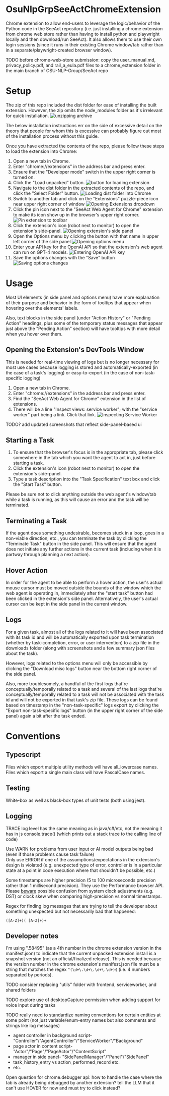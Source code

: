 # OsuNlpGrpSeeActChromeExtension

Chrome extension to allow end-users to leverage the logic/behavior of the Python code in the SeeAct repository (i.e.
just installing a chrome extension from chrome web store rather than having to install python and playwright locally and
then download/run SeeAct). It also allows them to use their own login sessions (since it runs in their existing Chrome
window/tab rather than in a separate/playwright-created browser window).

TODO before chrome-web-store submission: copy the user_manual.md, privacy_policy.pdf, and rail_a_eula.pdf files 
  to a chrome_extension folder in the main branch of OSU-NLP-Group/SeeAct repo

# Setup

The zip of this repo included the dist folder for ease of installing the built extension. However, the zip omits the 
node_modules folder as it's irrelevant for quick installation.
![unzipping archive](images/unzipping.png)

The below installation instructions err on the side of excessive detail on the theory that people for whom this is excessive
can probably figure out most of the installation process without this guide.

Once you have extracted the contents of the repo, please follow these steps to load the extension into Chrome:
1. Open a new tab in Chrome.
2. Enter "chrome://extensions" in the address bar and press enter.
3. Ensure that the "Developer mode" switch in the upper right corner is turned on.
4. Click the "Load unpacked" button.
![button for loading extension](images/setup_step4.png)
5. Navigate to the dist folder in the extracted contents of the repo, and click the "Select Folder" button.
![Loading dist folder into Chrome](images/loading_dist_into_chrome.png)
6. Switch to another tab and click on the "Extensions" puzzle-piece icon near upper right corner of window
![Opening Extensions dropdown](images/setup_step6.png)
7. Click the pin icon next to the "SeeAct Web Agent for Chrome" extension to make its icon show up in the browser's upper right corner. 
![Pin extension to toolbar](images/pinning_extension.png)
8. Click the extension's icon (robot next to monitor) to open the extension's side-panel.
![Opening extension's side panel](images/open_side_panel.png)
9. Open the Options menu by clicking the button with that name in upper left corner of the side panel
![Opening options menu](images/open_options_menu.png)
10. Enter your API key for the OpenAI API so that the extension's web agent can run on GPT-4 models.
![Entering OpenAI API key](images/set_openai_api_key.png)
11. Save the options changes with the "Save" button
![Saving options changes](images/save_options_changes.png)

# Usage
Most UI elements (in side panel and options menu) have more explanation of their purpose and behavior in the form of
tooltips that appear when hovering over the elements' labels.

Also, text blocks in the side panel (under "Action History" or "Pending Action" headings, plus some of the temporary status messages that appear just above the "Pending Action" section) 
will have tooltips with more detail when you hover over them.

## Opening the Extension's DevTools Window
This is needed for real-time viewing of logs but is no longer necessary for most use cases because logging is stored and automatically-exported (in the case of a task's logging) or easy-to-export (in the case of non-task-specific logging)

1. Open a new tab in Chrome.
2. Enter "chrome://extensions" in the address bar and press enter.
3. Find the "SeeAct Web Agent for Chrome" extension in the list of extensions.
4. There will be a line "Inspect views: service worker"; with the "service worker" part being a link. Click that link.
![Inspecting Service Worker](images/open_service_worker_console.png)

TODO? add updated screenshots that reflect side-panel-based ui
## Starting a Task
1. To ensure that the browser's focus is in the appropriate tab, please click somewhere in the tab which you want the 
agent to act in, just before starting a task.
2. Click the extension's icon (robot next to monitor) to open the extension's side-panel.
3. Type a task description into the "Task Specification" text box and click the "Start Task" button.  

Please be sure not to click anything outside the web agent's window/tab while a task is running, as this
will cause an error and the task will be terminated.

## Terminating a Task
If the agent does something undesirable, becomes stuck in a loop, goes in a non-viable direction, etc.,
you can terminate the task by clicking the "Terminate Task" button in the side panel. This will ensure that the agent
does not initiate any further actions in the current task (including when it is partway through planning a next action).

## Hover Action
In order for the agent to be able to perform a hover action, the user's actual mouse cursor must be moved outside the
bounds of the window which the web agent is operating in, immediately after the "start task" button had been clicked 
in the extension's side panel. Alternatively, the user's actual cursor can be kept in the side panel in the current window.

## Logs
For a given task, almost all of the logs related to it will have been associated with its task id and will be automatically
exported upon task termination (whether by task-completion, error, or user intervention) to a zip file in the downloads folder (along with screenshots and a few summary json files about the task).

However, logs related to the options menu will only be accessible by clicking the "Download misc logs" button near the bottom right corner of the side panel.

Also, more troublesomely, a handful of the first logs that're conceptually/temporally related to a task and several of the last logs that're conceptually/temporally related to a task will not be associated with the task id and will not be exported in that task's zip file. These logs can be found based on timestamp in the "non-task-specific" logs export by clicking the "Export non-task-specific logs" button (in the upper right corner of the side panel) again a bit after the task ended.

# Conventions

## Typescript

Files which export multiple utility methods will have all_lowercase names. Files which export a single main class will 
have PascalCase names.

## Testing

White-box as well as black-box types of unit tests (both using jest).

## Logging

TRACE log level has the same meaning as in java/c#/etc, not the meaning it has in js console.trace() (which prints out 
a stack trace to the calling line of code)

Use WARN for problems from user input or AI model outputs being bad (even if those problems cause task failure)  
Only use ERROR if one of the assumptions/expectations in the extension's design is violated (e.g. unexpected type of 
error, controller is in a particular state at a point in code execution where that shouldn't be possible, etc.)

Some timestamps are higher precision (5 to 100 microseconds precision rather than 1 millisecond precision). They use the
Performance browser API. Please [beware](https://developer.mozilla.org/en-US/docs/Web/API/Performance/now#description) 
possible confusion from system clock adjustments (e.g. DST) or clock skew when comparing high-precision vs normal timestamps.

Regex for finding log messages that are trying to tell the developer about something unexpected but not necessarily bad that happened:  
```regexp
([A-Z]+)( [A-Z]+)+
```

## Developer notes

I'm using ".58495" (as a 4th number in the chrome extension version in the manifest.json) to indicate that the current
unpacked extension install is a snapshot version (not an official/finalized release). This is needed because the
version number in the chrome extension's manifest.json file must be a string that matches the regex
`^(\d+\.\d+\.\d+\.\d+)$` (i.e. 4 numbers separated by periods).



TODO consider replacing "utils" folder with frontend, serviceworker, and shared folders


TODO explore use of desktopCapture permission when adding support for voice input during tasks

TODO really need to standardize naming conventions for certain entities at some point (not just variable/enum-entry names but also comments and strings like log messages)
 - agent controller in background script- "Controller"/"AgentController"/"ServiceWorker"/"Background"
 - page actor in content script- "Actor"/"Page"/"PageActor"/"ContentScript"
 - manager in side panel- "SidePanelManager"/"Panel"/"SidePanel"
 - task_history_entry vs action_performed_record  etc.
 - etc.


Open question for chrome.debugger api: how to handle the case where the tab is already being
 debugged by another extension? tell the LLM that it can't use HOVER for now and must try to click instead?

